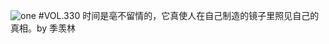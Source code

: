 ![one](http://image.wufazhuce.com/FlyJPL5ieo5lJkMxagdvZ0DXJaTC)
#VOL.330
时间是亳不留情的，它真使人在自己制造的镜子里照见自己的真相。by 季羡林